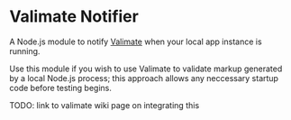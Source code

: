 # Valimate Notifier

A Node.js module to notify [Valimate](https://github.com/jamesseanwright/valimate) when your local app instance is running.

Use this module if you wish to use Valimate to validate markup generated by a local Node.js process; this approach allows any neccessary startup code before testing begins.

TODO: link to valimate wiki page on integrating this